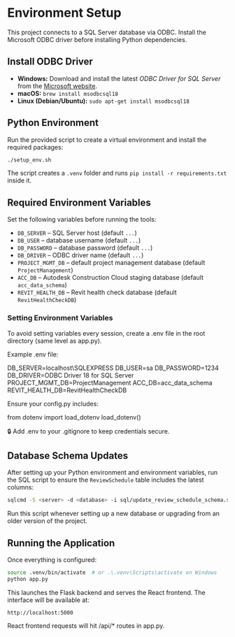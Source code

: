 # Environment Setup

This project connects to a SQL Server database via ODBC. Install the Microsoft ODBC driver before installing Python dependencies.

## Install ODBC Driver

- **Windows:** Download and install the latest *ODBC Driver for SQL Server* from the [Microsoft website](https://learn.microsoft.com/sql/connect/odbc/download-odbc-driver-for-sql-server).
- **macOS:** `brew install msodbcsql18`
- **Linux (Debian/Ubuntu):** `sudo apt-get install msodbcsql18`

## Python Environment

Run the provided script to create a virtual environment and install the required packages:

```bash
./setup_env.sh
```

The script creates a `.venv` folder and runs `pip install -r requirements.txt` inside it.

## Required Environment Variables

Set the following variables before running the tools:

- `DB_SERVER` – SQL Server host (default `...`)
- `DB_USER` – database username (default `...`)
- `DB_PASSWORD` – database password (default `...`)
- `DB_DRIVER` – ODBC driver name (default `...`)
- `PROJECT_MGMT_DB` – default project management database (default `ProjectManagement`)
- `ACC_DB` – Autodesk Construction Cloud staging database (default `acc_data_schema`)
- `REVIT_HEALTH_DB` – Revit health check database (default `RevitHealthCheckDB`)

### Setting Environment Variables

To avoid setting variables every session, create a .env file in the root directory (same level as app.py).

Example .env file:

DB_SERVER=localhost\SQLEXPRESS
DB_USER=sa
DB_PASSWORD=1234
DB_DRIVER=ODBC Driver 18 for SQL Server
PROJECT_MGMT_DB=ProjectManagement
ACC_DB=acc_data_schema
REVIT_HEALTH_DB=RevitHealthCheckDB

Ensure your config.py includes:

from dotenv import load_dotenv
load_dotenv()

🔒 Add .env to your .gitignore to keep credentials secure.

## Database Schema Updates

After setting up your Python environment and environment variables, run the SQL
script to ensure the `ReviewSchedule` table includes the latest columns:

```bash
sqlcmd -S <server> -d <database> -i sql/update_review_schedule_schema.sql
```

Run this script whenever setting up a new database or upgrading from an older
version of the project.

## Running the Application
Once everything is configured:

```bash
source .venv/bin/activate  # or .\.venv\Scripts\activate on Windows
python app.py
```

This launches the Flask backend and serves the React frontend. The interface will be available at:


```arduino
http://localhost:5000
```
React frontend requests will hit /api/* routes in app.py.
